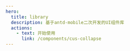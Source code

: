 ```yaml
---
hero:
  title: library
  description: 基于antd-mobile二次开发的UI组件库
  actions:
    - text: 开始使用
      link: /components/cus-collapse
---
```

